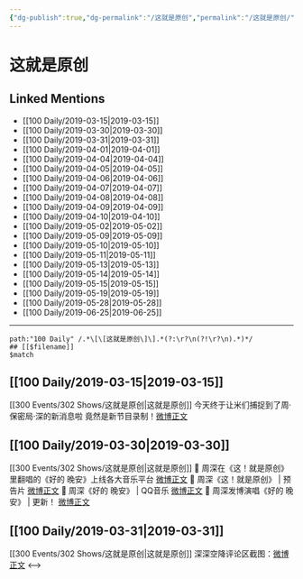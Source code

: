 ```yaml
---
{"dg-publish":true,"dg-permalink":"/这就是原创","permalink":"/这就是原创/"}
---
```


# 这就是原创

## Linked Mentions
- [[100 Daily/2019-03-15\|2019-03-15]]
- [[100 Daily/2019-03-30\|2019-03-30]]
- [[100 Daily/2019-03-31\|2019-03-31]]
- [[100 Daily/2019-04-01\|2019-04-01]]
- [[100 Daily/2019-04-04\|2019-04-04]]
- [[100 Daily/2019-04-05\|2019-04-05]]
- [[100 Daily/2019-04-06\|2019-04-06]]
- [[100 Daily/2019-04-07\|2019-04-07]]
- [[100 Daily/2019-04-08\|2019-04-08]]
- [[100 Daily/2019-04-09\|2019-04-09]]
- [[100 Daily/2019-04-10\|2019-04-10]]
- [[100 Daily/2019-05-02\|2019-05-02]]
- [[100 Daily/2019-05-09\|2019-05-09]]
- [[100 Daily/2019-05-10\|2019-05-10]]
- [[100 Daily/2019-05-11\|2019-05-11]]
- [[100 Daily/2019-05-13\|2019-05-13]]
- [[100 Daily/2019-05-14\|2019-05-14]]
- [[100 Daily/2019-05-15\|2019-05-15]]
- [[100 Daily/2019-05-19\|2019-05-19]]
- [[100 Daily/2019-05-28\|2019-05-28]]
- [[100 Daily/2019-06-25\|2019-06-25]]


---

```expander
path:"100 Daily" /.*\[\[这就是原创\]\].*(?:\r?\n(?!\r?\n).*)*/
## [[$filename]]
$match
```
## [[100 Daily/2019-03-15\|2019-03-15]]
[[300 Events/302 Shows/这就是原创\|这就是原创]]
今天终于让米们捕捉到了周·保密局·深的新消息啦 竟然是新节目录制！[微博正文](https://m.weibo.cn/6466290670/4350162572483163)
## [[100 Daily/2019-03-30\|2019-03-30]]
[[300 Events/302 Shows/这就是原创\|这就是原创]]
🔔 周深在《这！就是原创》里翻唱的《好的 晚安》上线各大音乐平台
[微博正文](https://m.weibo.cn/6466290670/4355639763209762)
🔔 周深《这！就是原创》 | 预告片
[微博正文](https://m.weibo.cn/6466290670/4355652190889639)
🔔 周深《好的 晚安》 | QQ音乐
[微博正文](https://m.weibo.cn/6466290670/4355659786922686)
🔔 周深发博演唱《好的 晚安》 | 更新！
[微博正文](https://m.weibo.cn/6466290670/4355675340136615)
## [[100 Daily/2019-03-31\|2019-03-31]]
[[300 Events/302 Shows/这就是原创\|这就是原创]]
深深空降评论区截图：[微博正文](https://m.weibo.cn/6466290670/4356016445615069)
<-->